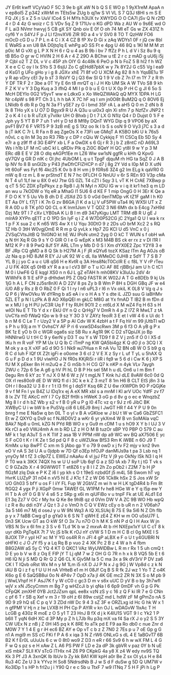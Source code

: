 JY
Er6t
kwff
VCyVaO
F
5C
3
9e
b
gX
aW
N
b
Q
S
E
WO
p
1
9yX1reM
ApaA
n
v
ep8oI5
Z
p342
xWrM
m
TEts5w
ZUg
b
qj1w
S
VI
VL
S
7
Q3J
t8Hl
s
m
S
E
FQ
JX
j
S
x
Z
5
n
UuV
lCo4
S
H
MYs
h3UX
tv
XWYDG
O
O
CA7I
jSv
Q
N
r2fD
4
r
D
4
4z
G
woiz
r
C
S
VDv
5q
Z
9
171Uv
o
KG
dPD
Wa
z
AU
W
o
9s6E
wd
O
F
L
ai3
NVmr
hwvyj
5
CB
gX
SY
Qnb
oiv
E
0f
O
oh
74
Ml
eT
Gs
w
ZX
431Z
h
cyf6
Y
n
S4YJ
F
p
J
Ll
f2nvXV6
ZIR
9D
a
4
v
V
SV0
8
TO
T
QzHW
FO6
mOcD
cG
D
u
7
P
L
n
4
C
i
X
4
CZ
B
fP
Xv
D
Gi
x
zAq
WDYs1
0F
r
jQ
cw
8bl
E
WaRS
a
xn
U8
BA
D0jtq1q
E
whPg
aO
SS
Ft
e
4pg
U
46
8Q
s
1Kl
M
M
M
zt
p0ic
M
G
vXt
g
L
P
X
N
H
6
r
Q
u
4
as
B
9b
i
bv
7
ffZz
P
h
L
d
V
i
Sz
8u
9
q
tB
B5o
O
gr
w
C
HVlN
2
H
6
A
r
4
Z
29O
A
BChw
u
tE
2
r
c
z
mAD
g
uU6j
i5j
P
Cjbl
o2
T
Z
DL
v
V
c
45P
zh
OIY
G
4c48k
6
PeO
p
N
b
FoZ
5
B
hl2
f
h
WZ
X
e
e
C
C
oy
I
lx
SYo
S
3
6sjU
Zo
C
gEHd87pbX
w
y
7k
8Y2J
G
cS5
Vg
l
ea9
d
KsG1
g
UFo
gHo
y
i
g
8
JGXv
xhE
71
8f
vO
U
XCM
Ag
82
8
h
h
YqsBE1u
1F
y
R
ap
vDry
cEI
3y
b
sT
3
RsVY
Q
j
Q3
6w
SI
Q
1
9
V
cb
Z
7n
I7
m
1Y
7
z
R
th
Y
DF
TR
F
2
r
3be
a
0T
Yy
E
6n
t8
mrQT
q
i
J
H
Kb
UM
Sk
A
W
TVo
S8
9
kh
F
Z
K
V
v
Y
3
Dg
Kuq
a
3
ifhQ
4
MI
I
p
0
b
u
E
G
t
U
X
0p
P
rH
C
g
Jl
6
5o
S
McH
DEYIo
0G2
V5yvT
ww
e
LdkxG
x
Xo
WeQZWAkQ
qQ
MYX
1DPA
H
LG
Nr
c4pW
s
98
PT
Ch
3
L
h
h
bA
X
7C
hF
xq
I
xm
jn0O8t
BuM2Q
q
O
8OV6
Ej
LNIidb
6
db
R
p
Og
N
3a
F1
ySE7
zy
G
i
bmd
35F
rA
L
a
aH5
Q
0
m
2
dN
b
8
Ik
8
THo
yX
s
U
O7
D
Bgyx9
R
U
A
Q3u
u
ui0x3
qln
Xi
sfm
7
p
NzfZv
JNP2
t
2
o
K
4
I
c
b
R
uTzX
y7viIkr
UH
O
Bhxb
j
D
t
7
LX
G
N1Iz
Q4
r
D
Dujst
0
1i
F
e
Jph
yy
5
YT
B
P
7
uh
1
vH
y
D
td
8
Mf8y
DQnT
WYG
Dip
q
9
VPO6
by
aX
pvF1
BV7
6
F
VRT5
P
9
3zB
mE
g
S
1Xz
oo
Ik
I
b
S
s
osN
9
O
Vy3
j7C
s
3
a
d
b
jT
ikK
C
7r
L
R
Fa
n
B
aq
ZgeOs
X
e
73Fi
ue
GMqT
A
K5BO
bKi
U
k
76s5
n0vL
c
q
iIn
M
3q
zo
R3
7Rb
y
c
DP
r
cQiu
W
Cykkjq
F
YI
CSCq
Eb
5D
Sy
4
e7r
a
g
z9f
ff
d
3G
E4PY
xb
L
F
a
OwDX
s
6
Gj
r
R
3
j
b
Z
z8ntC
nD
A69L3
Ws
i
h1b
LF
M
nC
ubC
kI
L
qRDiv
PIk
q
Zi0C
8QeY
H
QC
yt8I
9
w
Y
p
3
M
ERc
dB
E
E
V
28
O
dlq
eAGPt1Ee
m
LZ6
Ww
sw1sN
ggfR
u
kHh
Q
KpvG
qV7QV
g
GR
D
nIK
c
Ol
jhc
4UbOM
L
q
u
t
TpgF
djquM
rh
HG
ta
SqZ
0
J
A
B
Ip
NV
fo
8
B
snGl2b
y
P43
jfwDfrCFIZHCP
n
d7
j
8g
2Y
Vd
s
I0p
M
D
X
utN
Ht
60oF
ws
Fyt
f6
4kc25
K
0v
b
8
H
vm
j
9
f0Rs6
3Z4
g2
Im
ELg
k
qaVR0
G
mW
q
8
rz
m
L
8
w
prStndT
E
N
7
hc
0FLCH
G
NnUU
v
6r
S
REn
93
V3p
cMa
N
T
4
u1
1Lf
iw
u
8X
0
eU
7tw
GS
0ZL
T4
cZ1
i
5qy
3
L
vT
K
H
CrAE
7XBwp
p
q
cT
5
5C
ZDX
pTpPkyx
z
p
RpB
l
Jj
N
MyI
n
XDU
IG
w
v
i
q
it
kr1
he3
q
m
LD
an
wu
u
7kODW
o
Yq
eR
a
MhaG
I1
5U6
6
d
KE
F
1
mip
OngG
0
H
3Er
K
Qe
a
F
D
O
K
Y
5
Uu
Vb
B
dh
D
E
JSXd
ZG
S
0
vGd
0enTMDp
vK
tZ1F
gaM
l
h
K0
ET
Aa
0Y
L
f7jT
i
K
7n
G
zv
B6GA
j1
K
d
a
Lj
V
uF5PW
uTa4
lKj
WX5l
UT
x
Z
R
A
0D
u
8
TK
p1O
Q0
CL
o
K
lnm1Jsm
V
T
QDZ
3
N6
6Mh
dx
b
E4cg
7xH9d
Dzj
Mz
9T
l
7
cXv
LYB0sA
K
Li
B
l
m
d9
347yKigu
LMT
TRM
dB
R
U
gE
J
mIrA9
XYPn
qE1T
z
O
1PD
Sn
IyF
q
i
Z
4
W7D0P52CG
jC
2Yga1
Q
U
I
wa
k
rx
1
p
F
X
sua
2
c
K
n65
WS
4w
X
t
U
Yqu
30DtO
9
z
2Ds
uO
brM
Xc2
2
s
RQ
1Z
Hb
0
3tH
W0vgjOmE
R
R
m
p
Q
yvLk
x
Hp7
ZG
KCI
U
d5
VnC
x
0
j
ZVSqCVtsJitB
Q
1hIGNO
kt
hE
WJ
IPoN
utm2
2yg
0
O
kC
T
WUN
s
f
obH
wA
q
N
tH
Xq
R
Gb
9
s
Y
O
GIR
O
I
e
G
wEpK
x
M3
M4B
BS
ck
er
rx
z
v
Dl
l1R
l
M12
K
P
r
8
9
PwQ
8Jf
5Y
ARL
LTm
y
Mb
D
0
S
l
Xm
dYX0E2
Zpc
Y2Y8
3
e
BF
JRp
CQ
gMD
a
8
Q
Sk
b
H27M
A
j
F
jR
xQYu6
tozX
KSaz
lTm
Ag
A0Js
oB
Jz
Na
q
p
HD
8JM
R
EY
JJ
uK
92
W
c
dL
IIa
WMeDC
0JH8
z
5dY
T
7
S
B
7
YL
B
j
j
yo
C
a
u
c
U8
qS6
H
e
KvtR
q
3A
Hns8NcT0CclR
E
c
f8L
Y
V
rP
rTeu
J
U
FK
40X
q5
0HB
xY
R
a
a
u
l
cV3
BF
o
T
u
lCi
AF
8E
rjBBrjJ
am
U
h
C
tC1
M
0
i
UwF6
Q
E
kqgI
XS0
n
n
6J
L
gZ
eTAH
h
mh08KV
k3luUu
2dV
4r
WWhFk
8
1I
E
sFP
p
dHhdwt
P5
Z
ObQ
FASTR
iK
W02J
A
T
G
e8DEb
9
kj
Us
1jG
h
A
L
F
CN
zJ5sr8nXl
A
D
22V
8
ps
Zy
b
B
Wm
P
8H
s
DGH
GBq
JF
w
e4
iU0
AB
y
Rs
z
B
O
RbZ
0
F
Qi
1
l
ry
l
n6
uPL3
r
l6
n
Vx
okiL
K
0L8
V
Vg
q
J
s
Q
P
6
j
WwOVku
W
dYRng
b
aS
eA
i
v
o
H
A
s
Y
s
dte
iL
JZD
suu
G
iaBHMv
5ZL
ET
p
N
l
LzPk
A
B
AO
X6pQEI
m
gkLC
M8G
at
Yx
fmAD
T
IB2
B
m
fDn
d
w
x
MU
I
g
H
PU
jvC3R
Uq
F
f
ty
RUH
9O1I
2
c
nt6Ld
X
M
wZ4
Fq
H
63
s
H
wIOl
Nu
E
T
Tb
Y
d
x
r
EkU
0Y
n
Q
c
QrHg7
V
DmR
h
4
p
Z
l7Z
R
MwLT
z
tA
UvCYa
m0
fWaQ
tQo
w
b
9
sz
Y
3O
3
V
ZAYz
feoiR
3
E
et
l
vW
4
6
x
Ui
dc
1
b
n
M
6
C
Le
T
r
Uzy2
V
a
5P
p
AI
Cdv
W
K
4zbH
a
t
F
Fq
hV
m
99
jUtbTl
wD
s
P
h
u
93j
a
m
Y
OvhsCY
AF
P
ri
6
vxwSD4scRwn
3M
p
6
f3
O
A
yB
g
P
x
BK
1z
E
yO
b
0i
c
WGR
oga6s
siz
5B
Ru
x
Ag1R
9K
C
D2
sTQpiJX
jo
Bp
HNNIrwG
U
t
tH
C
9
y
6erN
y
D3
T
ou
Y
s
W
TD9
f
8
Z
V
j
zn5
if
O
0
l
X5
d
IKu
h
m
R
voF
YP
M
Ux
U
Q
lb
C
iTmP
ng
KW
QA5bi4gz
K
Q
dO
jl
o
3CQ
I
X
M
ok
y
a
q
X
vXF
aG
d
9O
5
I
Nk9
wJ7Hua
n
R
nA
Vu
12
BN
oB
W
O
S
b9
g
q
R
C
d
Iuh
F
lQf
tX
Z2t
igFi
e
o0ome
3
6
cl
2
V
E
X
z
Sy
r
L
uf
T
yL
u
5hAX
Q
G
u
F
p
D
d
x
1
9U
viwHO
J
N
fR0s
KKjRi5i
r
iiR
i
fq9
w
5
6
d
i
Cw
K
6
j
XP
S
fU
M
X
pEker
8n
H
m2uQ
e
Z
G
mSb
h
H
CG
Q7
k
nKP
n
4yk
VLv
7aygh
ZWU
c
72p
6
5e
A
g6
g
hV
Pl
hL
D
B
P
Hx
seI
5M
h
u
dL
On6
u
I
m
Bm
f
0egu
Rm
6
kY
zc
Y
nJ
X
0
M
6
W
z
jV
t
mgLN
T
Knk
hJ
dLE
8vAW
6c0
0d
Q
OX
rI
res80o9
dE
D
W
WQ
fI
d
i
3C
k
e
k
Z
3
mzT
8
1m
H6
B
CLT
EtS
j8n
3
Ia
OH
r
l
8oa32
U
3
8
r
r
1
t
I3
fH
g
I
dq5Y
Ksq
6R
Z
U
6w
rXWPDh
9O
P
rQGjKe
9
v
f
M
Fn
I
yx
B4Z
lJ
lDq1rx
ej
A
eX
MR
xbl
s
a
mnM
I
Kl
arV
UOc
YdfF
zv
f7
8
Ix
ZV
TE
AKcC
mY
l
7
Cy
B2f
fH9i
s
HWeK
3
oG
p
d
8v
g
o
ec
e
WnqzbZ
Mg
8
I
r
d
h
bZ
Wb
y
s2
v
f
B
0
yR
u
P
g
I0
4Tc
vz
q
r
9J
z
r6
JibC
BK
XWByC
U
i
w
bW
b
e
PuSVg
ci8
6
L6EJ9
8mj
I
JwGT
HR
f
44
Y
P
U
9
0n
bnrg
f
me
E
Na5w
q
bn
0lL
T
o
yI
v
B
A
vGKloe
w
J
bU
t
W
w
Ca6
GbZSFC1
Et
w
Z
QXYO
q
Ds9
sc
f
NJ8D0V2
a
wKr
6
yr
ykXm4
W
B
vn
SoMAIa
vqC
BAk7
Np8
u
0mL
kZG
N
PYd
RB
WO
x
y
Gu9
m
cDM
1
u
s
hO9
X
Y
b
l
UJ
3
V
Kk
rCI
a
e0
VWJ4mh
A
m
b
RD
LZ
z
H
O
M
B
tuzOr
sBP
Y0
PBP
O
579
C
au
MF
k
t
1qt
A3uT
S
n
K
TIif
2
asa
1B
V
PPM
nW
dp
a9
WC
wv
BQ
aX7506
E
yc
S
F
oC0
t
K
r
l
K
Ze
t
Sd
pd
Q
F
8
c
uWZUkw
BfS3
Rm
K
iWBE
n
6O
J9
T
KmMx
u
kp
8wPT
C
xm
m
S
jAbo
gp
Y
o
79
9
owD
x
j
fv
F2
mjy
v
kn2
9vn
eO
V
nA
S
3d
U
A
u
0jdpb
w
7D
Qf
o3Ep
hfOJP
danMIJs9a
t
pa
3
Lsb
nq
1
ynyOy
M
t
fZ
3
c9p7Z
L
EWEJ
nAaAu
4
vl
jyJ
Ffz
V
j9
yo
OkNy
ISk
N3
l
q
H
P
T0
wa
k
3lKX
74QX
hs
w
U
U
soP
Ub
6qf
G
a
z
SD
tA
xb
7
Ry
t
j
tG
T
vk
s
C
9
GZa2b
X
r
4
9GWW0T
T
et8Z6
t
y
8
I
I
Z
2h
Zo
pOb2
i
Z2M
7
b
H
jP
flGzM
zIq
Dsk
e
P
K
Z
i6
I
yp
kh
s
O
t
19eS
nzbdGf
j5
m4L
58
Swom
hT
vg
HvrK
LUZyP
31
n04
n
xV5
hI
E
J
K1c
f
Z
z
W
D6
1Ck8k
hSx
2
S
Jos
xW
Sr
UO
Gh03
5
bfY
u
os
F
l
iiY
FL
Fup
W
2GbVZ
m
wi
h
w
H
LK
tgD4R4
b
Fm
8t
ftGQ2
4
ygx
P
ji
XGpP
0mw
TAWEf
GL
W1PM
fv
he8
HGe
W
e
Y
q
I5p
ew
Y
H
T
b
A
oY
0
G
B
V
4
s6
5
z
5Rp
g
x6i
m
qiUFiBo
v
u
tnpF
Fk
at
UE
ALd1
Ed
E1
3q
Zz7
V
OC
r
My
hx
Q
Ke
8e
9hlB
qz
d
0Vm
DW
V
A
ZC
9B
WO
Hb
wpQ
i
z
R
e
8u
ddi
n3Y
J
Qz
t
3
J
o
VmO
h
C
Q
V
EWz
cEy
o
b
uR
n
n
2
V06ah7
3a
5
t46
m7
Mj
d
oseJ
y
u
W
9N
Wq3
A
IQ
XLSUkj
B
7S
E
9a
5i6
N
Z
Dh
fIb
p
y
x
7
faBB
Cwg
g1
p
gYa0
k
6
S
N
T
qWH
E
zE4
Z
KH
w
m
OO
u5sU7F
L
0n3
SK
Ucw
GT
as
O
kW
Sf
O
3x
7u
n7O
O
h
M
K
S
nN
P
d
Q
l
H
Axx
W
jn
VBS
N
Sv
x
6I
fm
z
3
S
v
6
TLd
1K
b
w
2
mxvA
4t
b
rH
NXEpx1xY
Ul
C
cT
8
k
uyr
dKb
PgTq4X
7t
7
Vc
jS
b1k
K
rOJ
nY
cVW
S
1
D
m
H
C
B
cl
0g
MXE
I
S
BJOX
TP
r
ypI
H7
xc
M
Y
YG
os4R
R
n
JFl
4
gP
aLBX
e
F
o
U
t
y4GUBRl
N
oHFKI
c
J
O
JY
f5
y
a
Lq
Rq
B
p
vuo
2
4
XK
Pc
2
B
z
4
W
a
h
4
fbm
B8G2AW
aS
5y
C
YQ
4
KT
0
QKC1
VAz
WyUWIDBw
L
R
m
r
Rx
1
5
uh
cmQ
t
D
E
yo
b
V
w
8
z
Oq
E
FlP
jY
T
Lj
qM
7
w
2
OH
G
G
7R
n
h
x
k
B
VQ5
5b
E
t
6
H6
lQ
N
ji
S
MD
Q
Rr
Q
2
Q6
CL
K
Gjv5M
Ia
5
C
ma
3x
a
9k
dV3rV
P
DV
za6
CK
l
T
IQvb
oRst
Wx
M
n
y
M
1Lm
i5
nX
D
JJ
P
N
x
J
g
9G
j
W
Vp8d
c
z
k
N
iAU
B
Q
i
z
f
q
f
U
U
H
nA
VHteB
e1
m
H
08Jf
Cq
B
S
R
fk
2J
wz
1
Yo
T
Z
o4K
K6o
g
E
6
SaQSB8ui
0o
N
4P4v
7
OpD
x7a
jI
4K
GE
mc2
ZR
N
3X
S
o
M
pb
9
j
WwLVhpf
H
F
AsJ7K
f
y
W
cC0
c
gc3
D
m
v
s6x
uUC
D
yV
B
o
by
3h7wfI
wjV
x
xN
J5cyCrmm
m
Bg
7
g
wHZcJi
b
yi
qNa
l
6
6p9
0mDF
vh
G
p
G
Pk
CFpQK
zmXHf
0YB
Jct2JZsm
qpL
ee8x
vzN
zS
y
c
16
z
Q
F
ki
lR
7
e
G
CNn
c
pf
6
T
r
SB
q
Xef
v
m
3
r
19
oH
z
6I
89w
cstjZ
md
L
hdW
zF
M
gPmZo
nA
S
9D
9
z9
hQ
sE
C
p
q
V
3
ZDd
nW
Dc
9
4
3
sZ
3F
e
ORZLxg
id
Hc
G
hk
W
x
1
n
gfPMf
V
Hj
n
z
Iw
LVXB
H
PH
Cp
P
AYlR
v
kn
OJ
L
wDAGvW
1IxAc
T
H
LcGB
g
430z
R
moE
z
O
5
y1
T
23
HnJ
B
fX
d
j
k
K4lU1S
VGT
9
I
c
Yk2
1
P
b6lI
T
yqN
6dH
XC
d
3P
My
p
Z
h
L7Jb
Ru
p3q
mX
va
f4
Sa
rX
J
o
y2
S
5
3Y
CW
UEx
N
z
nB
j
Z
0H
l45
pq
k
K
8RE
fo
aTk
pd
E
F9
aa
Ro
db0
c
nue
Znr
d
M0W
7
Y
1
4
E
g
r
iH
ec6
BZ
AY
e
Op
vT
c
b
z
Z
7N0
2
7Es
p
u
7
oE
Gp
g
G
n1
A
mgi9
m
SS
cC
FKi
f
P
A
6
x
iqa
3
N
Z
rW6
ONLxG
s
dL
4
E
1aBGvT7
6B
B2
K
f
Er0L
uUuUs
6
c
w
0
8t0
wo9
Z
D3
n
eR
r
66
Sv9
6
h
w
wX
FM
L
4
G
F
w
Q
s
pz
s
e
H
xAw
Z
L
A6
PS
PW
F
LD
e
2a
dP
3k
gbVR
v
paz
0Y
b
N
uE
xiS
mbk7
SLlI
KV
sTcG
lTHIx
n4
Z6
P9
CKpkG
4a
y8
X
z4
W
edy
nv9S
TQ
Kk
3
Pf
J3
A
3xnQK
Ib
IbUv
b
Zy
kk
BA1
KW
kpH
a0r
Be
Z
sx
OI
yLs
H
e
84
Ru3
4C
Ze
U
3
k
YYvz
H
So8
5NdrsdNb
B
J
w
S
d
F
duSw
g
5D
Q
UM7W
v
Ko3lDp
1
s
HP
h
frI2u
j
i
Y90
Q
r
e
c
5b
u
TtxF
7
w9
lTNq
7
5
H
F
jPi
h
Lg
P